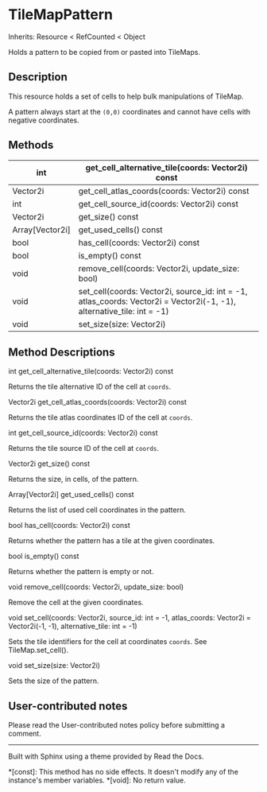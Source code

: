 # TileMapPattern

Inherits: Resource < RefCounted < Object

Holds a pattern to be copied from or pasted into TileMaps.

## Description

This resource holds a set of cells to help bulk manipulations of TileMap.

A pattern always start at the `(0,0)` coordinates and cannot have cells with
negative coordinates.

## Methods

int | get_cell_alternative_tile(coords: Vector2i) const  
---|---  
Vector2i | get_cell_atlas_coords(coords: Vector2i) const  
int | get_cell_source_id(coords: Vector2i) const  
Vector2i | get_size() const  
Array[Vector2i] | get_used_cells() const  
bool | has_cell(coords: Vector2i) const  
bool | is_empty() const  
void | remove_cell(coords: Vector2i, update_size: bool)  
void | set_cell(coords: Vector2i, source_id: int = -1, atlas_coords: Vector2i = Vector2i(-1, -1), alternative_tile: int = -1)  
void | set_size(size: Vector2i)  
  
## Method Descriptions

int get_cell_alternative_tile(coords: Vector2i) const

Returns the tile alternative ID of the cell at `coords`.

Vector2i get_cell_atlas_coords(coords: Vector2i) const

Returns the tile atlas coordinates ID of the cell at `coords`.

int get_cell_source_id(coords: Vector2i) const

Returns the tile source ID of the cell at `coords`.

Vector2i get_size() const

Returns the size, in cells, of the pattern.

Array[Vector2i] get_used_cells() const

Returns the list of used cell coordinates in the pattern.

bool has_cell(coords: Vector2i) const

Returns whether the pattern has a tile at the given coordinates.

bool is_empty() const

Returns whether the pattern is empty or not.

void remove_cell(coords: Vector2i, update_size: bool)

Remove the cell at the given coordinates.

void set_cell(coords: Vector2i, source_id: int = -1, atlas_coords: Vector2i =
Vector2i(-1, -1), alternative_tile: int = -1)

Sets the tile identifiers for the cell at coordinates `coords`. See
TileMap.set_cell().

void set_size(size: Vector2i)

Sets the size of the pattern.

## User-contributed notes

Please read the User-contributed notes policy before submitting a comment.

* * *

Built with Sphinx using a theme provided by Read the Docs.

  *[const]: This method has no side effects. It doesn't modify any of the instance's member variables.
  *[void]: No return value.


